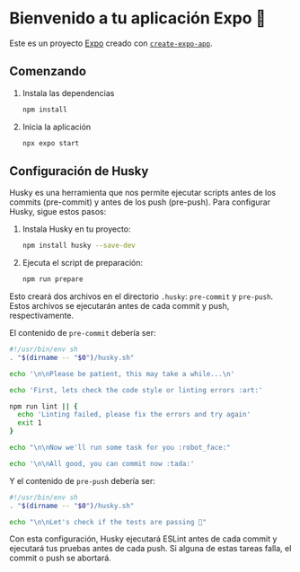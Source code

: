 # Bienvenido a tu aplicación Expo 👋

Este es un proyecto [Expo](https://expo.dev) creado con [`create-expo-app`](https://www.npmjs.com/package/create-expo-app).

## Comenzando

1. Instala las dependencias

   ```bash
   npm install
   ```

2. Inicia la aplicación

   ```bash
   npx expo start
   ```

## Configuración de Husky

Husky es una herramienta que nos permite ejecutar scripts antes de los commits (pre-commit) y antes de los push (pre-push). Para configurar Husky, sigue estos pasos:

1. Instala Husky en tu proyecto:

   ```bash
   npm install husky --save-dev
   ```

2. Ejecuta el script de preparación:

   ```bash
   npm run prepare
   ```

Esto creará dos archivos en el directorio `.husky`: `pre-commit` y `pre-push`. Estos archivos se ejecutarán antes de cada commit y push, respectivamente.

El contenido de `pre-commit` debería ser:

```bash
#!/usr/bin/env sh
. "$(dirname -- "$0")/husky.sh"

echo '\n\nPlease be patient, this may take a while...\n'

echo 'First, lets check the code style or linting errors :art:'

npm run lint || {
  echo 'Linting failed, please fix the errors and try again'
  exit 1
}

echo "\n\nNow we'll run some task for you :robot_face:"

echo '\n\nAll good, you can commit now :tada:'
```

Y el contenido de `pre-push` debería ser:

```bash
#!/usr/bin/env sh
. "$(dirname -- "$0")/husky.sh"

echo "\n\nLet's check if the tests are passing 🧪"
```

Con esta configuración, Husky ejecutará ESLint antes de cada commit y ejecutará tus pruebas antes de cada push. Si alguna de estas tareas falla, el commit o push se abortará.